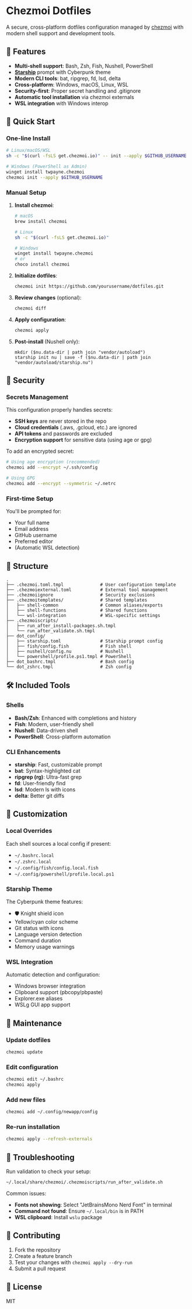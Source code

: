 # Chezmoi Dotfiles

A secure, cross-platform dotfiles configuration managed by [chezmoi](https://www.chezmoi.io/) with modern shell support and development tools.

## 🚀 Features

- **Multi-shell support**: Bash, Zsh, Fish, Nushell, PowerShell
- **[Starship](https://starship.rs/)** prompt with Cyberpunk theme
- **Modern CLI tools**: bat, ripgrep, fd, lsd, delta
- **Cross-platform**: Windows, macOS, Linux, WSL
- **Security-first**: Proper secret handling and .gitignore
- **Automatic tool installation** via chezmoi externals
- **WSL integration** with Windows interop

## 🎯 Quick Start

### One-line Install

```bash
# Linux/macOS/WSL
sh -c "$(curl -fsLS get.chezmoi.io)" -- init --apply $GITHUB_USERNAME

# Windows (PowerShell as Admin)
winget install twpayne.chezmoi
chezmoi init --apply $GITHUB_USERNAME
```

### Manual Setup

1. **Install chezmoi**:
   ```bash
   # macOS
   brew install chezmoi
   
   # Linux
   sh -c "$(curl -fsLS get.chezmoi.io)"
   
   # Windows
   winget install twpayne.chezmoi
   # or
   choco install chezmoi
   ```

2. **Initialize dotfiles**:
   ```bash
   chezmoi init https://github.com/yourusername/dotfiles.git
   ```

3. **Review changes** (optional):
   ```bash
   chezmoi diff
   ```

4. **Apply configuration**:
   ```bash
   chezmoi apply
   ```

5. **Post-install** (Nushell only):
   ```nu
   mkdir ($nu.data-dir | path join "vendor/autoload")
   starship init nu | save -f ($nu.data-dir | path join "vendor/autoload/starship.nu")
   ```

## 🔐 Security

### Secrets Management

This configuration properly handles secrets:

- **SSH keys** are never stored in the repo
- **Cloud credentials** (.aws, .gcloud, etc.) are ignored
- **API tokens** and passwords are excluded
- **Encryption support** for sensitive data (using age or gpg)

To add an encrypted secret:
```bash
# Using age encryption (recommended)
chezmoi add --encrypt ~/.ssh/config

# Using GPG
chezmoi add --encrypt --symmetric ~/.netrc
```

### First-time Setup

You'll be prompted for:
- Your full name
- Email address
- GitHub username
- Preferred editor
- (Automatic WSL detection)

## 📁 Structure

```
.
├── .chezmoi.toml.tmpl              # User configuration template
├── .chezmoiexternal.toml           # External tool management
├── .chezmoiignore                  # Security exclusions
├── .chezmoitemplates/              # Shared templates
│   ├── shell-common                # Common aliases/exports
│   ├── shell-functions             # Shared functions
│   └── wsl-integration             # WSL-specific settings
├── .chezmoiscripts/
│   ├── run_after_install-packages.sh.tmpl
│   └── run_after_validate.sh.tmpl
├── dot_config/
│   ├── starship.toml               # Starship prompt config
│   ├── fish/config.fish            # Fish shell
│   ├── nushell/config.nu           # Nushell
│   └── powershell/profile.ps1.tmpl # PowerShell
├── dot_bashrc.tmpl                 # Bash config
└── dot_zshrc.tmpl                  # Zsh config
```

## 🛠️ Included Tools

### Shells
- **Bash/Zsh**: Enhanced with completions and history
- **Fish**: Modern, user-friendly shell
- **Nushell**: Data-driven shell
- **PowerShell**: Cross-platform automation

### CLI Enhancements
- **starship**: Fast, customizable prompt
- **bat**: Syntax-highlighted cat
- **ripgrep (rg)**: Ultra-fast grep
- **fd**: User-friendly find
- **lsd**: Modern ls with icons
- **delta**: Better git diffs

## 🎨 Customization

### Local Overrides

Each shell sources a local config if present:
- `~/.bashrc.local`
- `~/.zshrc.local`
- `~/.config/fish/config.local.fish`
- `~/.config/powershell/profile.local.ps1`

### Starship Theme

The Cyberpunk theme features:
- 🛡️ Knight shield icon
- Yellow/cyan color scheme
- Git status with icons
- Language version detection
- Command duration
- Memory usage warnings

### WSL Integration

Automatic detection and configuration:
- Windows browser integration
- Clipboard support (pbcopy/pbpaste)
- Explorer.exe aliases
- WSLg GUI app support

## 🔧 Maintenance

### Update dotfiles
```bash
chezmoi update
```

### Edit configuration
```bash
chezmoi edit ~/.bashrc
chezmoi apply
```

### Add new files
```bash
chezmoi add ~/.config/newapp/config
```

### Re-run installation
```bash
chezmoi apply --refresh-externals
```

## 📝 Troubleshooting

Run validation to check your setup:
```bash
~/.local/share/chezmoi/.chezmoiscripts/run_after_validate.sh
```

Common issues:
- **Fonts not showing**: Select "JetBrainsMono Nerd Font" in terminal
- **Command not found**: Ensure `~/.local/bin` is in PATH
- **WSL clipboard**: Install `wslu` package

## 🤝 Contributing

1. Fork the repository
2. Create a feature branch
3. Test your changes with `chezmoi apply --dry-run`
4. Submit a pull request

## 📄 License

MIT
